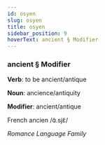 ```yaml
---
id: osyen
slug: osyen
title: osyen
sidebar_position: 9
hoverText: ancient § Modifier
---
```


### ancient § Modifier

**Verb**: to be ancient/antique

**Noun**: ancience/antiquity

**Modifier**: ancient/antique

French ancien /ɑ̃.sjɛ̃/

*Romance Language Family*
